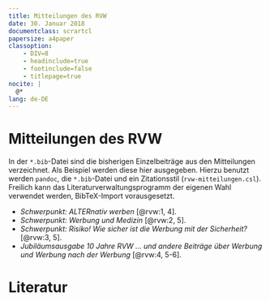 ```yaml
---
title: Mitteilungen des RVW
date: 30. Januar 2018
documentclass: scrartcl
papersize: a4paper
classoption:
    - DIV=8
    - headinclude=true
    - footinclude=false
    - titlepage=true
nocite: |
  @*
lang: de-DE
---
```


# Mitteilungen des RVW

In der `*.bib`-Datei sind die bisherigen Einzelbeiträge aus den Mitteilungen verzeichnet. Als Beispiel werden diese hier ausgegeben. Hierzu benutzt werden `pandoc`, die `*.bib`-Datei und ein Zitationsstil (`rvw-mitteilungen.csl`). Freilich kann das Literaturverwaltungsprogramm der eigenen Wahl verwendet werden, BibTeX-Import vorausgesetzt.

* _Schwerpunkt: ALTERnativ werben_ [@rvw:1, 4].
* _Schwerpunkt: Werbung und Medizin_ [@rvw:2, 5].
* _Schwerpunkt: Risiko! Wie sicher ist die Werbung mit der Sicherheit?_ [@rvw:3, 5].
* _Jubiläumsausgabe 10 Jahre RVW ... und andere Beiträge über Werbung und Werbung nach der Werbung_ [@rvw:4, 5-6].

# Literatur

